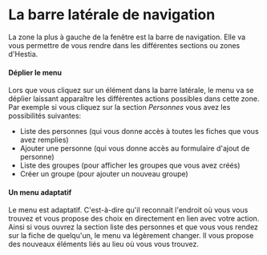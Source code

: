 # La barre latérale de navigation

La zone la plus à gauche de la fenêtre est la barre de navigation. Elle va vous permettre de vous rendre dans les différentes sections ou zones d'Hestia. 

#### Déplier le menu
Lors que vous cliquez sur un élément dans la barre latérale, le menu va se déplier laissant apparaître les différentes actions possibles dans cette zone. Par exemple si vous cliquez sur la section *Personnes* vous avez les possibilités suivantes: 

* Liste des personnes (qui vous donne accès à toutes les fiches que vous avez remplies)
* Ajouter une personne (qui vous donne accès au formulaire d'ajout de personne)
* Liste des groupes (pour afficher les groupes que vous avez créés)
* Créer un groupe (pour ajouter un nouveau groupe)

#### Un menu adaptatif
Le menu est adaptatif. C'est-à-dire qu'il reconnait l'endroit où vous vous trouvez et vous propose des choix en directement en lien avec votre action. Ainsi si vous ouvrez la section liste des personnes et que vous vous rendez sur la fiche de quelqu'un, le menu va légèrement changer. Il vous propose des nouveaux éléments liés au lieu où vous vous trouvez.
